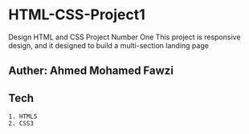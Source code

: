 # HTML-CSS-Project1

Design HTML and CSS Project Number One
This project is responsive design, and it designed to build a multi-section landing page

## Auther: Ahmed Mohamed Fawzi

## Tech

    1. HTML5
    2. CSS3
